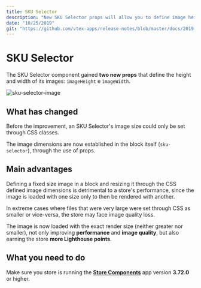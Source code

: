 ```yaml
---
title: SKU Selector
description: "New SKU Selector props will allow you to define image height and width without needing to resort to CSS customization. Enhanced performance and practicality in a single improvement, a dream come true!"
date: "10/25/2019"
git: "https://github.com/vtex-apps/release-notes/blob/master/docs/2019-week-41-42/platform-performance.md"
---
```


# SKU Selector

The SKU Selector component gained **two new props** that define the height and width of its images: `imageHeight` e `imageWidth`. 

![sku-selector-image](https://user-images.githubusercontent.com/52087100/67565083-ed991400-f6fa-11e9-952c-b29675a8b98b.png)

## What has changed

Before the improvement, an SKU Selector's image size could only be set through CSS classes. 

The image dimensions are now established in the block itself (`sku-selector`), through the use of props.

## Main advantages

Defining a fixed size image in a block and resizing it through the CSS defined image dimensions is detrimental to a store's performance, since the image is loaded with one size only to then be rendered with another.

In extreme cases where files that were very large were set through CSS as smaller or vice-versa, the store may face image quality loss.

The image is now loaded with the exact render size (neither greater nor smaller), not only improving **performance** and **image quality**, but also earning the store **more Lighthouse points**.

## What you need to do 

Make sure you store is running the [**Store Components**](https://vtex.io/docs/app/vtex.store-components) app version **3.72.0** or higher.
